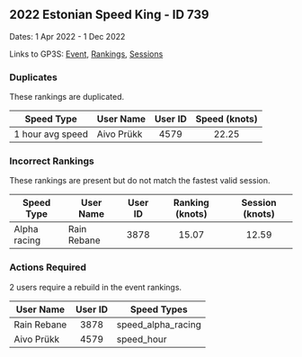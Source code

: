 ## 2022 Estonian Speed King - ID 739

Dates: 1 Apr 2022 - 1 Dec 2022

Links to GP3S: [Event](https://www.gps-speedsurfing.com/default.aspx?mnu=event&val=739), [Rankings](https://www.gps-speedsurfing.com/default.aspx?mnu=eventranking&val=739), [Sessions](https://www.gps-speedsurfing.com/default.aspx?mnu=eventsessions&val=739)

### Duplicates

These rankings are duplicated.

| Speed Type | User Name | User ID | Speed (knots) |
| ---------- | --------- | :-----: | :-----------: |
| 1 hour avg speed | Aivo Prükk | 4579 | 22.25 |

### Incorrect Rankings

These rankings are present but do not match the fastest valid session.

| Speed Type | User Name | User ID | Ranking (knots) | Session (knots) |
| ---------- | --------- | :-----: | :-------------: | :-------------: |
| Alpha racing | Rain Rebane | 3878 | 15.07 | 12.59 |

### Actions Required

2 users require a rebuild in the event rankings.

| User Name | User ID | Speed Types |
| --------- | :-----: | ----------- |
| Rain Rebane | 3878 | speed_alpha_racing |
| Aivo Prükk | 4579 | speed_hour |

